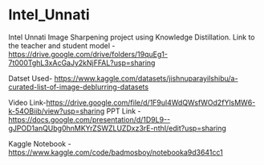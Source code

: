 # Intel_Unnati
Intel Unnati Image Sharpening project using Knowledge Distillation. 
Link to the teacher and student model -
https://drive.google.com/drive/folders/19quEg1-7t000TghL3xAcGaJy2kNjFFAL?usp=sharing

Datset Used-
https://www.kaggle.com/datasets/jishnuparayilshibu/a-curated-list-of-image-deblurring-datasets

Video Link-https://drive.google.com/file/d/1F9ul4WdQWsfWOd2fYlsMW6-k-54OBiib/view?usp=sharing
PPT Link - https://docs.google.com/presentation/d/1D9L9--gJPOD1anQUbg0hnMKYrZSWZLUZDxz3rE-nthI/edit?usp=sharing

Kaggle Notebook - https://www.kaggle.com/code/badmosboy/notebooka9d3641cc1
